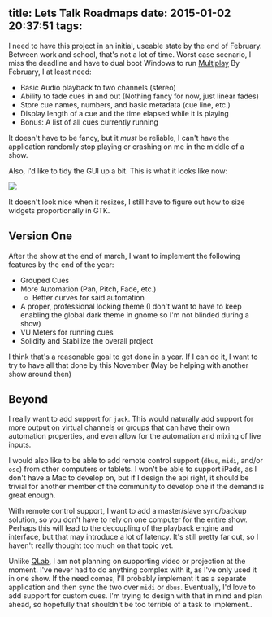 title: Lets Talk Roadmaps
date: 2015-01-02 20:37:51
tags:
---

I need to have this project in an initial, useable state by the end of February. Between work and school, that's not a lot of time. Worst case scenario, I miss the deadline and have to dual boot Windows to run [Multiplay](http://www.da-share.com/software/multiplay/) By February, I at least need:

* Basic Audio playback to two channels (stereo)
* Ability to fade cues in and out (Nothing fancy for now, just linear fades)
* Store cue names, numbers, and basic metadata (cue line, etc.)
* Display length of a cue and the time elapsed while it is playing
* Bonus: A list of all cues currently running

It doesn't have to be fancy, but it *must* be reliable, I can't have the application randomly stop playing or crashing on me in the middle of a show.

<!-- more -->

Also, I'd like to tidy the GUI up a bit. This is what it looks like now:

![](gui.png)

It doesn't look nice when it resizes, I still have to figure out how to size widgets proportionally in GTK.

## Version One
After the show at the end of march, I want to implement the following features by the end of the year:

* Grouped Cues
* More Automation (Pan, Pitch, Fade, etc.)
	* Better curves for said automation
* A proper, professional looking theme (I don't want to have to keep enabling the global dark theme in gnome so I'm not blinded during a show)
* VU Meters for running cues
* Solidify and Stabilize the overall project

I think that's a reasonable goal to get done in a year. If I can do it, I want to try to have all that done by this November (May be helping with another show around then)

## Beyond
I really want to add support for `jack`. This would naturally add support for more output on virtual channels or groups that can have their own automation properties, and even allow for the automation and mixing of live inputs.

I would also like to be able to add remote control support (`dbus`, `midi`, and/or `osc`) from other computers or tablets. I won't be able to support iPads, as I don't have a Mac to develop on, but if I design the api right, it should be trivial for another member of the community to develop one if the demand is great enough.

With remote control support, I want to add a master/slave sync/backup solution, so you don't have to rely on one computer for the entire show. Perhaps this will lead to the decoupling of the playback engine and interface, but that may introduce a lot of latency. It's still pretty far out, so I haven't really thought too much on that topic yet.

Unlike [QLab](http://figure53.com/qlab/), I am not planning on supporting video or projection at the moment. I've never had to do anything complex with it, as I've only used it in one show. If the need comes, I'll probably implement it as a separate application and then sync the two over `midi` or `dbus`. Eventually, I'd love to add support for custom cues. I'm trying to design with that in mind and plan ahead, so hopefully that shouldn't be too terrible of a task to implement..